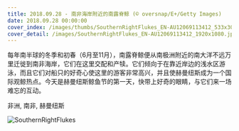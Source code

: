 ```yaml
---
title: 2018.09.28 - 南非海岸附近的南露脊鲸 (© oversnap/E+/Getty Images)
date: 2018.09.28 00:00:00
cover_index: /images/thumbs/SouthernRightFlukes_EN-AU12069113412_533x300.jpg
cover_detail: /images/SouthernRightFlukes_EN-AU12069113412_1920x1080.jpg
---
```


每年南半球的冬季和初春（6月至11月），南露脊鲸便从南极洲附近的南大洋不远万里迁徙到南非海岸，它们在这里交配和产犊。它们倾向于在靠近岸边的浅水区游泳，而且它们对船只的好奇心使这里的游客非常高兴，并且使赫曼纽斯成为一个国际观鲸热点。今天是赫曼纽斯鲸鱼节的第一天，快带上好奇的眼睛，与它们来一场难忘的互动。

非洲, 南非, 赫曼纽斯

![SouthernRightFlukes](/images/SouthernRightFlukes_EN-AU12069113412_1920x1080.jpg)
